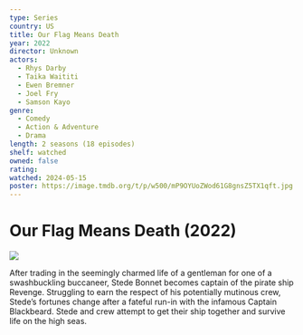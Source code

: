 ```yaml
---
type: Series
country: US
title: Our Flag Means Death
year: 2022
director: Unknown
actors:
  - Rhys Darby
  - Taika Waititi
  - Ewen Bremner
  - Joel Fry
  - Samson Kayo
genre:
  - Comedy
  - Action & Adventure
  - Drama
length: 2 seasons (18 episodes)
shelf: watched
owned: false
rating:
watched: 2024-05-15
poster: https://image.tmdb.org/t/p/w500/mP9OYUoZWod61G8gnsZ5TX1qft.jpg
---
```


# Our Flag Means Death (2022)

![](https://image.tmdb.org/t/p/w500/mP9OYUoZWod61G8gnsZ5TX1qft.jpg)

After trading in the seemingly charmed life of a gentleman for one of a swashbuckling buccaneer, Stede Bonnet becomes captain of the pirate ship Revenge. Struggling to earn the respect of his potentially mutinous crew, Stede’s fortunes change after a fateful run-in with the infamous Captain Blackbeard. Stede and crew attempt to get their ship together and survive life on the high seas.